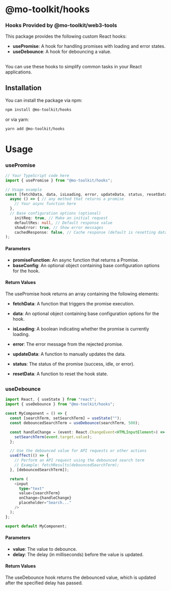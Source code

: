 # @mo-toolkit/hooks

### Hooks Provided by @mo-toolkit/web3-tools

This package provides the following custom React hooks:

- **usePromise**: A hook for handling promises with loading and error states.
- **useDebounce**: A hook for debouncing a value.

##

You can use these hooks to simplify common tasks in your React applications.

## Installation

You can install the package via npm:

```bash
npm install @mo-toolkit/hooks
```

or via yarn:

```bash
yarn add @mo-toolkit/hooks
```

# Usage

### usePromise

```typescript
// Your TypeScript code here
import { usePromise } from "@mo-toolkit/hooks";

// Usage example
const [fetchData, data, isLoading, error, updateData, status, resetData] = usePromise(
  async () => { // any method that returns a promise
    // Your async function here
  },
  // Base configuration options (optional)
    initReq: true, // Make an initial request
    defaultRes: null, // Default response value
    showError: true, // Show error messages
    cachedResponse: false, // Cache response (default is resetting data at each call)
);
```

#### Parameters

- **promiseFunction**: An async function that returns a Promise.
- **baseConfig**: An optional object containing base configuration options for the hook.

#### Return Values

The usePromise hook returns an array containing the following elements:

- **fetchData**: A function that triggers the promise execution.
- **data**: An optional object containing base configuration options for the hook.

- **isLoading**: A boolean indicating whether the promise is currently loading.
- **error**: The error message from the rejected promise.

- **updateData**: A function to manually updates the data.
- **status**: The status of the promise (success, idle, or error).

- **resetData**: A function to reset the hook state.

##

### useDebounce

```typescript
import React, { useState } from "react";
import { useDebounce } from "@mo-toolkit/hooks";

const MyComponent = () => {
  const [searchTerm, setSearchTerm] = useState("");
  const debouncedSearchTerm = useDebounce(searchTerm, 500);

  const handleChange = (event: React.ChangeEvent<HTMLInputElement>) => {
    setSearchTerm(event.target.value);
  };

  // Use the debounced value for API requests or other actions
  useEffect(() => {
    // Perform an API request using the debounced search term
    // Example: fetchResults(debouncedSearchTerm);
  }, [debouncedSearchTerm]);

  return (
    <input
      type="text"
      value={searchTerm}
      onChange={handleChange}
      placeholder="Search..."
    />
  );
};

export default MyComponent;
```

#### Parameters

- **value**: The value to debounce.
- **delay**: The delay (in milliseconds) before the value is updated.

#### Return Values

The useDebounce hook returns the debounced value, which is updated after the specified delay has passed.